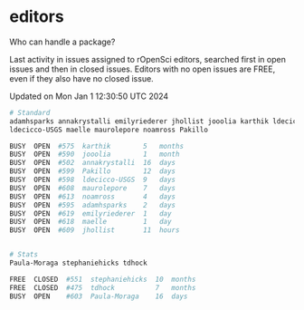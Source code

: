 # editors

Who can handle a package?

Last activity in issues assigned to rOpenSci editors, searched first in open
issues and then in closed issues. Editors with no open issues are FREE, even if
they also have no closed issue.


Updated on Mon Jan 1 12:30:50 UTC 2024

```bash
# Standard
adamhsparks annakrystalli emilyriederer jhollist jooolia karthik ldecicco
ldecicco-USGS maelle maurolepore noamross Pakillo

BUSY  OPEN  #575  karthik        5   months
BUSY  OPEN  #590  jooolia        1   month
BUSY  OPEN  #502  annakrystalli  16  days
BUSY  OPEN  #599  Pakillo        12  days
BUSY  OPEN  #598  ldecicco-USGS  9   days
BUSY  OPEN  #608  maurolepore    7   days
BUSY  OPEN  #613  noamross       4   days
BUSY  OPEN  #595  adamhsparks    2   days
BUSY  OPEN  #619  emilyriederer  1   day
BUSY  OPEN  #618  maelle         1   day
BUSY  OPEN  #609  jhollist       11  hours


# Stats
Paula-Moraga stephaniehicks tdhock

FREE  CLOSED  #551  stephaniehicks  10  months
FREE  CLOSED  #475  tdhock          7   months
BUSY  OPEN    #603  Paula-Moraga    16  days
```
